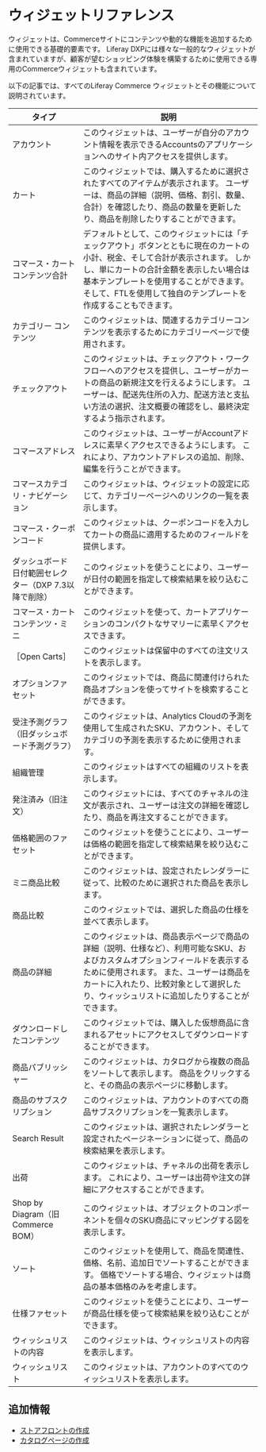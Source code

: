 # ウィジェットリファレンス

ウィジェットは、Commerceサイトにコンテンツや動的な機能を追加するために使用できる基礎的要素です。 Liferay DXPには様々な一般的なウィジェットが含まれていますが、顧客が望むショッピング体験を構築するために使用できる専用のCommerceウィジェットも含まれています。

以下の記事では、すべてのLiferay Commerce ウィジェットとその機能について説明されています。

| タイプ                            | 説明                                                                                                                                           |
| ------------------------------ | -------------------------------------------------------------------------------------------------------------------------------------------- |
| アカウント                          | このウィジェットは、ユーザーが自分のアカウント情報を表示できるAccountsのアプリケーションへのサイト内アクセスを提供します。                                                                            |
| カート                            | このウィジェットでは、購入するために選択されたすべてのアイテムが表示されます。 ユーザーは、商品の詳細（説明、価格、割引、数量、合計）を確認したり、商品の数量を更新したり、商品を削除したりすることができます。                                     |
| コマース・カートコンテンツ合計                | デフォルトとして、このウィジェットには「チェックアウト」ボタンとともに現在のカートの小計、税金、そして合計が表示されます。 しかし、単にカートの合計金額を表示したい場合は基本テンプレートを使用することができます。そして、FTLを使用して独自のテンプレートを作成することもできます。 |
| カテゴリー コンテンツ                    | このウィジェットは、関連するカテゴリーコンテンツを表示するためにカテゴリーページで使用されます。                                                                                             |
| チェックアウト                        | このウィジェットは、チェックアウト・ワークフローへのアクセスを提供し、ユーザーがカートの商品の新規注文を行えるようにします。 ユーザーは、配送先住所の入力、配送方法と支払い方法の選択、注文概要の確認をし、最終決定するよう指示されます。                        |
| コマースアドレス                       | このウィジェットは、ユーザーがAccountアドレスに素早くアクセスできるようにします。 これにより、アカウントアドレスの追加、削除、編集を行うことができます。                                                             |
| コマースカテゴリ・ナビゲーション               | このウィジェットは、ウィジェットの設定に応じて、カテゴリーページへのリンクの一覧を表示します。                                                                                              |
| コマース・クーポンコード                   | このウィジェットは、クーポンコードを入力してカートの商品に適用するためのフィールドを提供します。                                                                                             |
| ダッシュボード日付範囲セレクター（DXP 7.3以降で削除） | このウィジェットを使うことにより、ユーザーが日付の範囲を指定して検索結果を絞り込むことができます。                                                                                            |
| コマース・カート コンテンツ・ミニ              | このウィジェットを使って、カートアプリケーションのコンパクトなサマリーに素早くアクセスできます。                                                                                             |
| ［Open Carts］                   | このウィジェットは保留中のすべての注文リストを表示します。                                                                                                                |
| オプションファセット                     | このウィジェットでは、商品に関連付けられた商品オプションを使ってサイトを検索することができます。                                                                                             |
| 受注予測グラフ（旧ダッシュボード予測グラフ）         | このウィジェットは、Analytics Cloudの予測を使用して生成されたSKU、アカウント、そしてカテゴリの予測を表示するために使用されます。                                                                    |
| 組織管理                           | このウィジェットはすべての組織のリストを表示します。                                                                                                                   |
| 発注済み（旧注文）                      | このウィジェットには、すべてのチャネルの注文が表示され、ユーザーは注文の詳細を確認したり、商品を再注文することができます。                                                                                |
| 価格範囲のファセット                     | このウィジェットを使うことにより、ユーザーは価格の範囲を指定して検索結果を絞り込むことができます。                                                                                            |
| ミニ商品比較                         | このウィジェットは、設定されたレンダラーに従って、比較のために選択された商品を表示します。                                                                                                |
| 商品比較                           | このウィジェットでは、選択した商品の仕様を並べて表示します。                                                                                                               |
| 商品の詳細                          | このウィジェットは、商品表示ページで商品の詳細（説明、仕様など）、利用可能なSKU、およびカスタムオプションフィールドを表示するために使用されます。 また、ユーザーは商品をカートに入れたり、比較対象として選択したり、ウィッシュリストに追加したりすることができます。         |
| ダウンロードしたコンテンツ                  | このウィジェットでは、購入した仮想商品に含まれるアセットにアクセスしてダウンロードすることができます。                                                                                          |
| 商品パブリッシャー                      | このウィジェットは、カタログから複数の商品をソートして表示します。 商品をクリックすると、その商品の表示ページに移動します。                                                                               |
| 商品のサブスクリプション                   | このウィジェットは、アカウントのすべての商品サブスクリプションを一覧表示します。                                                                                                     |
| Search Result                  | このウィジェットは、選択されたレンダラーと設定されたページネーションに従って、商品の検索結果を表示します。                                                                                        |
| 出荷                             | このウィジェットは、チャネルの出荷を表示します。 これにより、ユーザーは出荷や注文の詳細にアクセスすることができます。                                                                                  |
| Shop by Diagram（旧Commerce BOM） | このウィジェットは、オブジェクトのコンポーネントを個々のSKU商品にマッピングする図を表示します。                                                                                            |
| ソート                            | このウィジェットを使用して、商品を関連性、価格、名前、追加日でソートすることができます。 価格でソートする場合、ウィジェットは商品の基本価格のみを考慮します。                                                              |
| 仕様ファセット                        | このウィジェットを使うことにより、ユーザーが商品仕様を使って検索結果を絞り込むことができます。                                                                                              |
| ウィッシュリストの内容                    | このウィジェットは、ウィッシュリストの内容を表示します。                                                                                                                 |
| ウィッシュリスト                       | このウィジェットは、アカウントのすべてのウィッシュリストを表示します。                                                                                                          |

## 追加情報

* [ストアフロントの作成](../creating-your-storefront.md)
* [カタログページの作成](../creating-a-catalog-page.md)
